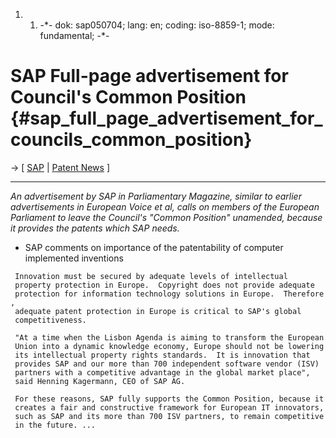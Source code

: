1.  1.  -\*- dok: sap050704; lang: en; coding: iso-8859-1; mode:
        fundamental; -\*-

# SAP Full-page advertisement for Council\'s Common Position {#sap_full_page_advertisement_for_councils_common_position}

-\> \[ [ SAP](SwpatsapEn "wikilink") \| [ Patent
News](SwpatcninoEn "wikilink") \]

------------------------------------------------------------------------

*An advertisement by SAP in Parliamentary Magazine, similar to earlier
advertisements in European Voice et al, calls on members of the European
Parliament to leave the Council\'s \"Common Position\" unamended,
because it provides the patents which SAP needs.*

-   SAP comments on importance of the patentability of computer
    implemented inventions

` Innovation must be secured by adequate levels of intellectual`\
` property protection in Europe.  Copyright does not provide adequate`\
` protection for information technology solutions in Europe.  Therefore,`\
` adequate patent protection in Europe is critical to SAP's global`\
` competitiveness.`

` "At a time when the Lisbon Agenda is aiming to transform the European`\
` Union into a dynamic knowledge economy, Europe should not be lowering`\
` its intellectual property rights standards.  It is innovation that`\
` provides SAP and our more than 700 independent software vendor (ISV)`\
` partners with a competitive advantage in the global market place",`\
` said Henning Kagermann, CEO of SAP AG.`

` For these reasons, SAP fully supports the Common Position, because it`\
` creates a fair and constructive framework for European IT innovators,`\
` such as SAP and its more than 700 ISV partners, to remain competitive`\
` in the future. ...`
